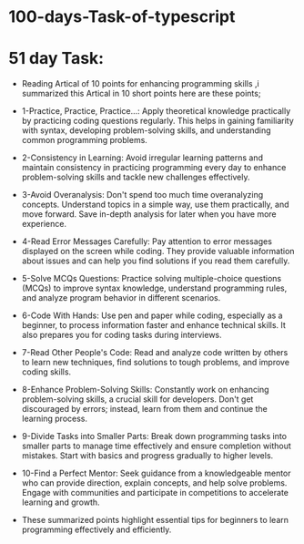 # 100-days-Task-of-typescript
# 51 day Task:
* Reading Artical of 10 points for enhancing programming skills ,i summarized this Artical in 10 short points here are these points;

* 1-Practice, Practice, Practice...:
Apply theoretical knowledge practically by practicing coding questions regularly. This helps in gaining familiarity with syntax, developing problem-solving skills, and understanding common programming problems.

* 2-Consistency in Learning:
Avoid irregular learning patterns and maintain consistency in practicing programming every day to enhance problem-solving skills and tackle new challenges effectively.

* 3-Avoid Overanalysis:
 Don't spend too much time overanalyzing concepts. Understand topics in a simple way, use them practically, and move forward. Save in-depth analysis for later when you have more experience.

* 4-Read Error Messages Carefully:
  Pay attention to error messages displayed on the screen while coding. They provide valuable information about issues and can help you find solutions if you read them carefully.

* 5-Solve MCQs Questions:
 Practice solving multiple-choice questions (MCQs) to improve syntax knowledge, understand programming rules, and analyze program behavior in different scenarios.

* 6-Code With Hands:
Use pen and paper while coding, especially as a beginner, to process information faster and enhance technical skills. It also prepares you for coding tasks during interviews.

* 7-Read Other People's Code:
 Read and analyze code written by others to learn new techniques, find solutions to tough problems, and improve coding skills.

* 8-Enhance Problem-Solving Skills:
Constantly work on enhancing problem-solving skills, a crucial skill for developers. Don't get discouraged by errors; instead, learn from them and continue the learning process.

* 9-Divide Tasks into Smaller Parts:
 Break down programming tasks into smaller parts to manage time effectively and ensure completion without mistakes. Start with basics and progress gradually to higher levels.

* 10-Find a Perfect Mentor:
Seek guidance from a knowledgeable mentor who can provide direction, explain concepts, and help solve problems. Engage with communities and participate in competitions to accelerate learning and growth.

* These summarized points highlight essential tips for beginners to learn programming effectively and efficiently.





